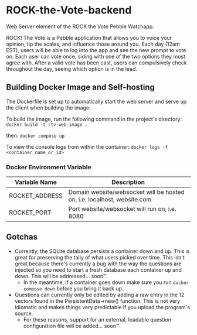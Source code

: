 
# ROCK-the-Vote-backend

Web Server element of the ROCK the Vote Pebble Watchapp.

ROCK! The Vote is a Pebble application that allows you to voice your opinion, tip the scales, and influence those around you. Each day (12am EST), users will be able to log into the app and see the new prompt to vote on. Each user can vote once, siding with one of the two options they most agree with. After a valid vote has been cast, users can compulsively check throughout the day, seeing which option is in the lead.

## Building Docker Image and Self-hosting
The Dockerfile is set up to automatically start the web server and serve up the client when building the image.

To build the image, run the following command in the project's directory:
`docker build -t rtv-web-image .`

then:
`docker compose up`

To view the console logs from within the container:
`docker logs -f <container_name_or_id>`

### Docker Environment Variable

| Variable Name | Description |
|--|--|
| ROCKET_ADDRESS | Domain website/websocket will be hosted on, i.e. localhost, website.com |
| ROCKET_PORT | Port website/websocket will run on, i.e. 8080 |

## Gotchas
- Currently, the SQLite database persists a container down and up. This is great for preserving the tally of what users picked over time. This isn't great because there's currently a bug with the way the questions are injected so you need to start a fresh database each container up and down. This will be addressed... soon™. 
	- In the meantime, if a container goes down make sure you run `docker compose down` before you bring it back up.
- Questions can currently only be edited by adding a raw entry in the 12 vectors found in the PersistentData->new() function. This is not very idiomatic and makes things very predictable if you upload the program's source. 
	- For these reasons, support for an external, loadable question configuration file will be added... soon™.

